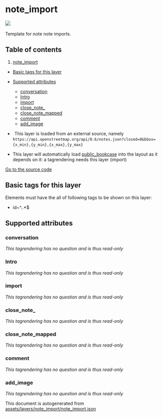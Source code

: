 

 note_import 
=============



<img src='https://mapcomplete.osm.be/teardrop:#3333cc' height="100px"> 

Template for note note imports.




## Table of contents

1. [note_import](#note_import)
  - [Basic tags for this layer](#basic-tags-for-this-layer)
  - [Supported attributes](#supported-attributes)
    + [conversation](#conversation)
    + [Intro](#intro)
    + [import](#import)
    + [close_note_](#close_note_)
    + [close_note_mapped](#close_note_mapped)
    + [comment](#comment)
    + [add_image](#add_image)





  - <img src='../warning.svg' height='1rem'/> This layer is loaded from an external source, namely `https://api.openstreetmap.org/api/0.6/notes.json?closed=0&bbox={x_min},{y_min},{x_max},{y_max}`
  - This layer will automatically load  [public_bookcase](./public_bookcase.md)  into the layout as it depends on it:  a tagrendering needs this layer (import)


[Go to the source code](../assets/layers/note_import/note_import.json)



 Basic tags for this layer 
---------------------------



Elements must have the all of following tags to be shown on this layer:



  - id~^..*$




 Supported attributes 
----------------------





### conversation 



_This tagrendering has no question and is thus read-only_





### Intro 



_This tagrendering has no question and is thus read-only_





### import 



_This tagrendering has no question and is thus read-only_





### close_note_ 



_This tagrendering has no question and is thus read-only_





### close_note_mapped 



_This tagrendering has no question and is thus read-only_





### comment 



_This tagrendering has no question and is thus read-only_





### add_image 



_This tagrendering has no question and is thus read-only_

 

This document is autogenerated from [assets/layers/note_import/note_import.json](https://github.com/pietervdvn/MapComplete/blob/develop/assets/layers/note_import/note_import.json)